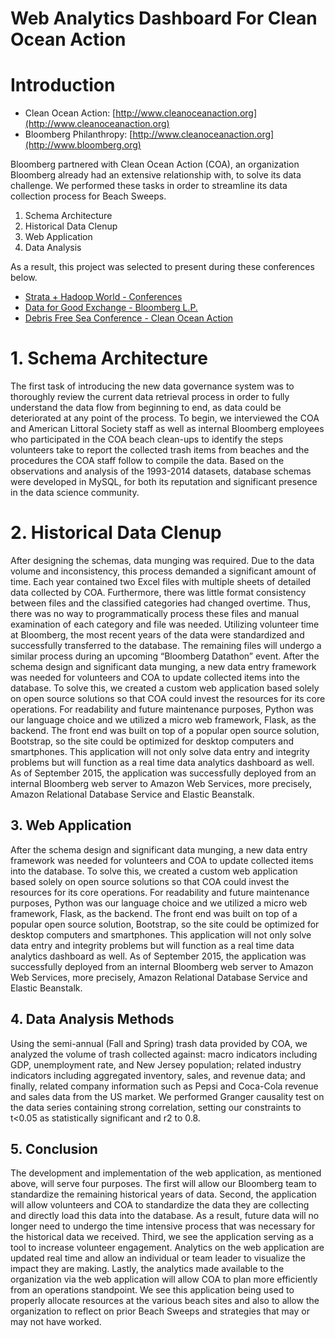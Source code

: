 Web Analytics Dashboard For Clean Ocean Action
======

# Introduction

- Clean Ocean Action: [http://www.cleanoceanaction.org](http://www.cleanoceanaction.org)
- Bloomberg Philanthropy: [http://www.cleanoceanaction.org](http://www.bloomberg.org)

Bloomberg partnered with Clean Ocean Action (COA), an organization Bloomberg already had an extensive relationship with, to solve its data challenge. We performed these tasks in order to streamline its data collection process for Beach Sweeps.

1. Schema Architecture
2. Historical Data Clenup
3. Web Application
4. Data Analysis

As a result, this project was selected to present during these conferences below.

- [Strata + Hadoop World - Conferences](http://conferences.oreilly.com/strata/big-data-conference-ny-2015)
- [Data for Good Exchange - Bloomberg L.P.](http://www.bloomberg.com/company/d4gx/)
- [Debris Free Sea Conference - Clean Ocean Action](http://www.cleanoceanaction.org/index.php?id=830)


# 1. Schema Architecture
The first task of introducing the new data governance system was to thoroughly review the current data retrieval process in order to fully understand the data flow from beginning to end, as data could be deteriorated at any point of the process. To begin, we interviewed the COA and American Littoral Society staff as well as internal Bloomberg employees who participated in the COA beach clean-ups to identify the steps volunteers take to report the collected trash items from beaches and the procedures the COA staff follow to compile the data. Based on the observations and analysis of the 1993-2014 datasets, database schemas were developed in MySQL, for both its reputation and significant presence in the data science community.

# 2. Historical Data Clenup
After designing the schemas, data munging was required. Due to the data volume and inconsistency, this process demanded a significant amount of time. Each year contained two Excel files with multiple sheets of detailed data collected by COA. Furthermore, there was little format consistency between files and the classified categories had changed overtime. Thus, there was no way to programmatically process these files and manual examination of each category and file was needed. Utilizing volunteer time at Bloomberg, the most recent years of the data were standardized and successfully transferred to the database. The remaining files will undergo a similar process during an upcoming “Bloomberg Datathon” event. After the schema design and significant data munging, a new data entry framework was needed for volunteers and COA to update collected items into the database. To solve this, we created a custom web application based solely on open source solutions so that COA could invest the resources for its core operations. For readability and future maintenance purposes, Python was our language choice and we utilized a micro web framework, Flask, as the backend. The front end was built on top of a popular open source solution, Bootstrap, so the site could be optimized for desktop computers and smartphones. This application will not only solve data entry and integrity problems but will function as a real time data analytics dashboard as well. As of September 2015, the application was successfully deployed from an internal Bloomberg web server to Amazon Web Services, more precisely, Amazon Relational Database Service and Elastic Beanstalk. 

## 3. Web Application
After the schema design and significant data munging, a new data entry framework was needed for volunteers and COA to update collected items into the database. To solve this, we created a custom web application based solely on open source solutions so that COA could invest the resources for its core operations. For readability and future maintenance purposes, Python was our language choice and we utilized a micro web framework, Flask, as the backend. The front end was built on top of a popular open source solution, Bootstrap, so the site could be optimized for desktop computers and smartphones. This application will not only solve data entry and integrity problems but will function as a real time data analytics dashboard as well. As of September 2015, the application was successfully deployed from an internal Bloomberg web server to Amazon Web Services, more precisely, Amazon Relational Database Service and Elastic Beanstalk.

## 4. Data Analysis Methods
Using the semi-annual (Fall and Spring) trash data provided by COA, we analyzed the volume of trash collected against: macro indicators including GDP, unemployment rate, and New Jersey population; related industry indicators including aggregated inventory, sales, and revenue data; and finally, related company information such as Pepsi and Coca-Cola revenue and sales data from the US market. We performed Granger causality test on the data series containing strong correlation, setting our constraints to t<0.05 as statistically significant and r2 to 0.8.

## 5. Conclusion
The development and implementation of the web application, as mentioned above, will serve four purposes. The first will allow our Bloomberg team to standardize the remaining historical years of data. Second, the application will allow volunteers and COA to standardize the data they are collecting and directly load this data into the database. As a result, future data will no longer need to undergo the time intensive process that was necessary for the historical data we received. Third, we see the application serving as a tool to increase volunteer engagement. Analytics on the web application are updated real time and allow an individual or team leader to visualize the impact they are making. Lastly, the analytics made available to the organization via the web application will allow COA to plan more efficiently from an operations standpoint. We see this application being used to properly allocate resources at the various beach sites and also to allow the organization to reflect on prior Beach Sweeps and strategies that may or may not have worked.
